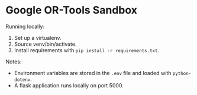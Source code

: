 # Google OR-Tools Sandbox

Running locally:
1. Set up a virtualenv.
2. Source venv/bin/activate.
3. Install requirements with `pip install -r requirements.txt`.

Notes: 

* Environment variables are stored in the `.env` file and loaded with `python-dotenv`.
* A flask application runs locally on port 5000.

